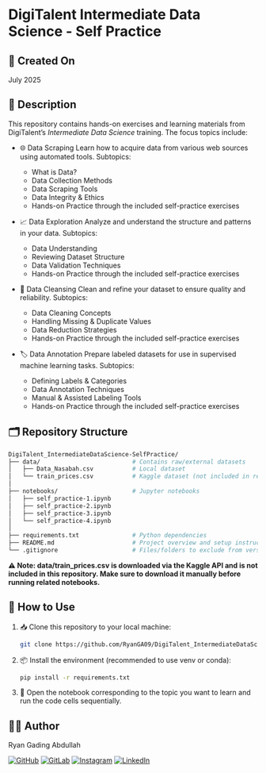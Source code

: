 # DigiTalent Intermediate Data Science - Self Practice

## 📅 Created On

July 2025

## 📜 Description

This repository contains hands-on exercises and learning materials from DigiTalent’s _Intermediate Data Science_ training. The focus topics include:

- 🌐 Data Scraping
  Learn how to acquire data from various web sources using automated tools.
  Subtopics:

  - What is Data?
  - Data Collection Methods
  - Data Scraping Tools
  - Data Integrity & Ethics
  - Hands-on Practice through the included self-practice exercises

- 📈 Data Exploration
  Analyze and understand the structure and patterns in your data.
  Subtopics:

  - Data Understanding
  - Reviewing Dataset Structure
  - Data Validation Techniques
  - Hands-on Practice through the included self-practice exercises

- 🧹 Data Cleansing
  Clean and refine your dataset to ensure quality and reliability.
  Subtopics:

  - Data Cleaning Concepts
  - Handling Missing & Duplicate Values
  - Data Reduction Strategies
  - Hands-on Practice through the included self-practice exercises

- 🏷️ Data Annotation
  Prepare labeled datasets for use in supervised machine learning tasks.
  Subtopics:
  - Defining Labels & Categories
  - Data Annotation Techniques
  - Manual & Assisted Labeling Tools
  - Hands-on Practice through the included self-practice exercises

## 🗂️ Repository Structure

```bash
DigiTalent_IntermediateDataScience-SelfPractice/
├── data/                          # Contains raw/external datasets
│   ├── Data_Nasabah.csv           # Local dataset
│   └── train_prices.csv           # Kaggle dataset (not included in repo)
│
├── notebooks/                     # Jupyter notebooks
│   ├── self_practice-1.ipynb
│   ├── self_practice-2.ipynb
│   ├── self_practice-3.ipynb
│   └── self_practice-4.ipynb
│
├── requirements.txt               # Python dependencies
├── README.md                      # Project overview and setup instructions
└── .gitignore                     # Files/folders to exclude from version control

```

**⚠️ Note: data/train_prices.csv is downloaded via the Kaggle API and is not included in this repository. Make sure to download it manually before running related notebooks.**

## 🚀 How to Use

1. 📥 Clone this repository to your local machine:

   ```bash
   git clone https://github.com/RyanGA09/DigiTalent_IntermediateDataScience-SelfPractice.git
   ```

2. 📦 Install the environment (recommended to use venv or conda):

   ```bash
   pip install -r requirements.txt
   ```

3. 📘 Open the notebook corresponding to the topic you want to learn and run the code cells sequentially.

## 👨‍💻 Author

Ryan Gading Abdullah

[![GitHub](https://img.shields.io/badge/GitHub-000000?style=for-the-badge&logo=github&logoColor=white)](https://github.com/RyanGA09)
[![GitLab](https://img.shields.io/badge/GitLab-FC6D26?style=for-the-badge&logo=gitlab&logoColor=white)](https://gitlab.com/RyanGA09)
[![Instagram](https://img.shields.io/badge/Instagram-E4405F?style=for-the-badge&logo=instagram&logoColor=white)](https://instagram.com/ryan_g._a)
[![LinkedIn](https://img.shields.io/badge/LinkedIn-0077B5?style=for-the-badge&logo=linkedin&logoColor=white)](https://www.linkedin.com/in/ryan-gading-abdullah/)
